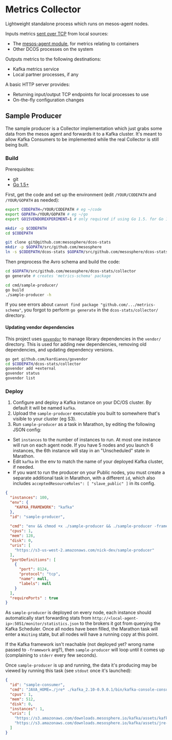 # Metrics Collector

Lightweight standalone process which runs on mesos-agent nodes.

Inputs metrics [sent over TCP](../schema/) from local sources:
- The [mesos-agent module](../module/), for metrics relating to containers
- Other DCOS processes on the system

Outputs metrics to the following destinations:
- Kafka metrics service
- Local partner processes, if any

A basic HTTP server provides:
- Returning input/output TCP endpoints for local processes to use
- On-the-fly configuration changes

## Sample Producer

The sample producer is a Collector implementation which just grabs some data from the mesos agent and forwards it to a Kafka cluster. It's meant to allow Kafka Consumers to be implemented while the real Collector is still being built.

### Build

Prerequisites:
- git
- [Go 1.5+](https://golang.org/dl/)

First, get the code and set up the environment (edit `/YOUR/CODEPATH` and `/YOUR/GOPATH` as needed):

```bash
export CODEPATH=/YOUR/CODEPATH # eg ~/code
export GOPATH=/YOUR/GOPATH # eg ~/go
export GO15VENDOREXPERIMENT=1 # only required if using Go 1.5. for Go 1.6+ this step can be skipped

mkdir -p $CODEPATH
cd $CODEPATH

git clone git@github.com:mesosphere/dcos-stats
mkdir -p $GOPATH/src/github.com/mesosphere
ln -s $CODEPATH/dcos-stats $GOPATH/src/github.com/mesosphere/dcos-stats
```

Then preprocess the Avro schema and build the code:

```bash
cd $GOPATH/src/github.com/mesosphere/dcos-stats/collector
go generate # creates 'metrics-schema' package

cd cmd/sample-producer/
go build
./sample-producer -h
```

If you see errors about `cannot find package "github.com/.../metrics-schema"`, you forgot to perform `go generate` in the `dcos-stats/collector/` directory.

#### Updating vendor dependencies

This project uses [`govendor`](https://github.com/kardianos/govendor) to manage library dependencies in the `vendor/` directory. This is used for adding new dependencies, removing old dependencies, and updating dependency versions.

```bash
go get github.com/kardianos/govendor
cd $CODEPATH/dcos-stats/collector
govendor add +external
govendor status
govendor list
```

### Deploy

1. Configure and deploy a Kafka instance on your DC/OS cluster. By default it will be named `kafka`.
2. Upload the `sample-producer` executable you built to somewhere that's visible to your cluster (eg S3).
3. Run `sample-producer` as a task in Marathon, by editing the following JSON config:
  - Set `instances` to the number of instances to run. At most one instance will run on each agent node. If you have 5 nodes and you launch 6 instances, the 6th instance will stay in an "Unscheduled" state in Marathon.
  - Edit `kafka` in the env to match the name of your deployed Kafka cluster, if needed.
  - If you want to run the producer on your Public nodes, you must create a separate additional task in Marathon, with a different `id`, which also includes `acceptedResourceRoles": [ "slave_public" ]` in its config.

```json
{
  "instances": 100,
  "env": {
    "KAFKA_FRAMEWORK": "kafka"
  },
  "id": "sample-producer",
  
  "cmd": "env && chmod +x ./sample-producer && ./sample-producer -framework $KAFKA_FRAMEWORK",
  "cpus": 1,
  "mem": 128,
  "disk": 0,
  "uris": [
    "https://s3-us-west-2.amazonaws.com/nick-dev/sample-producer"
  ],
  "portDefinitions": [
    {
      "port": 8124,
      "protocol": "tcp",
      "name": null,
      "labels": null
    }
  ],
  "requirePorts" : true
}
```

As `sample-producer` is deployed on every node, each instance should automatically start forwarding stats from `http://<local-agent-ip>:5051/monitor/statistics.json` to the brokers it got from querying the Kafka Scheduler. Once all nodes have been filled, the Marathon task will enter a `Waiting` state, but all nodes will have a running copy at this point.

If the Kafka framework isn't reachable (not deployed yet? wrong name passed to `-framework` arg?), then `sample-producer` will loop until it comes up (complaining to `stderr` every few seconds).

Once `sample-producer` is up and running, the data it's producing may be viewed by running this task (see `stdout` once it's launched):

```json
{
  "id": "sample-consumer",
  "cmd": "JAVA_HOME=./jre* ./kafka_2.10-0.9.0.1/bin/kafka-console-consumer.sh --topic sample_metrics --zookeeper master.mesos:2181/kafka",
  "cpus": 1,
  "mem": 512,
  "disk": 0,
  "instances": 1,
  "uris": [
    "https://s3.amazonaws.com/downloads.mesosphere.io/kafka/assets/kafka_2.10-0.9.0.1.tgz",
    "https://s3.amazonaws.com/downloads.mesosphere.io/kafka/assets/jre-8u72-linux-x64.tar.gz"
  ]
}
```
